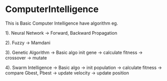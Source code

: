 # ComputerIntelligence

This is Basic Computer Intelligence have algorithm eg.

1). Neural Network -> Forward, Backward Propagation

2). Fuzzy -> Mamdani

3). Genetic Algorithm -> Basic algo init gene -> calculate fitness -> crossover -> mutate

4). Swarm Intelligence -> Basic algo -> init population -> calculate fitness -> compare Gbest, Pbest -> update velocity -> update position

